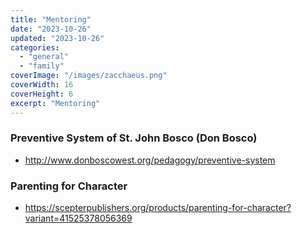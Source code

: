 ```yaml
---
title: "Mentoring"
date: "2023-10-26"
updated: "2023-10-26"
categories:
  - "general"
  - "family"
coverImage: "/images/zacchaeus.png"
coverWidth: 16
coverHeight: 6
excerpt: "Mentoring"
---
```

### Preventive System of St. John Bosco (Don Bosco)
* http://www.donboscowest.org/pedagogy/preventive-system

### Parenting for Character
* https://scepterpublishers.org/products/parenting-for-character?variant=41525378056369


